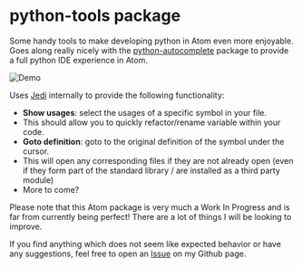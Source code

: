 # python-tools package
Some handy tools to make developing python in Atom even more enjoyable. Goes along really nicely with the [python-autocomplete](https://atom.io/packages/autocomplete-python) package to provide a full python IDE experience in Atom.

![Demo](http://i738.photobucket.com/albums/xx27/Michael_Aquilina/output_zps4qx1snfe.gif)

Uses [Jedi](https://pypi.python.org/pypi/jedi) internally to provide the following functionality:
- **Show usages**: select the usages of a specific symbol in your file.
- This should allow you to quickly refactor/rename variable within your code.
- **Goto definition**: goto to the original definition of the symbol under the cursor.
- This will open any corresponding files if they are not already open (even if they form part of the standard library / are installed as a third party module)
- More to come?

Please note that this Atom package is very much a Work In Progress and is far from currently being perfect! There are a lot of things I will be looking to improve.

If you find anything which does not seem like expected behavior or have any suggestions, feel free to open an [Issue](https://github.com/michaelaquilina/python-tools/issues) on my Github page.
